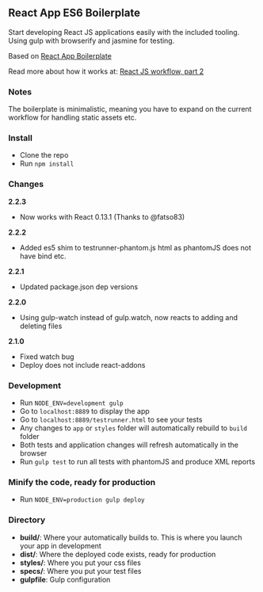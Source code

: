 ## React App ES6 Boilerplate

Start developing React JS applications easily with the included tooling. Using gulp with browserify and jasmine for testing.

Based on [React App Boilerplate](https://github.com/christianalfoni/react-app-boilerplate)

Read more about how it works at: [React JS workflow, part 2](http://christianalfoni.github.io/javascript/2014/10/30/react-js-workflow-part2.html)

### Notes
The boilerplate is minimalistic, meaning you have to expand on the current workflow for handling static assets etc.

### Install

* Clone the repo
* Run `npm install`

### Changes

**2.2.3**
  - Now works with React 0.13.1 (Thanks to @fatso83)

**2.2.2**
  - Added es5 shim to testrunner-phantom.js html as phantomJS does not have bind etc.

**2.2.1**

  - Updated package.json dep versions

**2.2.0**

  - Using gulp-watch instead of gulp.watch, now reacts to adding and deleting files

**2.1.0**

  - Fixed watch bug
  - Deploy does not include react-addons

### Development
* Run `NODE_ENV=development gulp`
* Go to `localhost:8889` to display the app
* Go to `localhost:8889/testrunner.html` to see your tests
* Any changes to `app` or `styles` folder will automatically rebuild to `build` folder
* Both tests and application changes will refresh automatically in the browser
* Run `gulp test` to run all tests with phantomJS and produce XML reports

### Minify the code, ready for production
* Run `NODE_ENV=production gulp deploy`

### Directory
* **build/**: Where your automatically builds to. This is where you launch your app in development
* **dist/**: Where the deployed code exists, ready for production
* **styles/**: Where you put your css files
* **specs/**: Where you put your test files
* **gulpfile**: Gulp configuration
